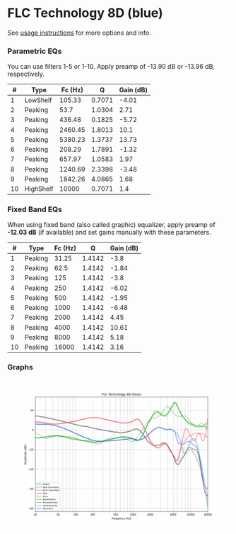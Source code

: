 # FLC Technology 8D (blue)
See [usage instructions](https://github.com/jaakkopasanen/AutoEq#usage) for more options and info.

### Parametric EQs
You can use filters 1-5 or 1-10. Apply preamp of -13.90 dB or -13.96 dB, respectively.

|   # | Type      |   Fc (Hz) |      Q |   Gain (dB) |
|-----|-----------|-----------|--------|-------------|
|   1 | LowShelf  |    105.33 | 0.7071 |       -4.01 |
|   2 | Peaking   |     53.7  | 1.0304 |        2.71 |
|   3 | Peaking   |    436.48 | 0.1825 |       -5.72 |
|   4 | Peaking   |   2460.45 | 1.8013 |       10.1  |
|   5 | Peaking   |   5380.23 | 1.3737 |       13.73 |
|   6 | Peaking   |    208.29 | 1.7891 |       -1.32 |
|   7 | Peaking   |    657.97 | 1.0583 |        1.97 |
|   8 | Peaking   |   1240.69 | 2.3398 |       -3.48 |
|   9 | Peaking   |   1842.26 | 4.0865 |        1.68 |
|  10 | HighShelf |  10000    | 0.7071 |        1.4  |

### Fixed Band EQs
When using fixed band (also called graphic) equalizer, apply preamp of **-12.03 dB** (if available) and set gains manually with these parameters.

|   # | Type    |   Fc (Hz) |      Q |   Gain (dB) |
|-----|---------|-----------|--------|-------------|
|   1 | Peaking |     31.25 | 1.4142 |       -3.8  |
|   2 | Peaking |     62.5  | 1.4142 |       -1.84 |
|   3 | Peaking |    125    | 1.4142 |       -3.8  |
|   4 | Peaking |    250    | 1.4142 |       -6.02 |
|   5 | Peaking |    500    | 1.4142 |       -1.95 |
|   6 | Peaking |   1000    | 1.4142 |       -6.48 |
|   7 | Peaking |   2000    | 1.4142 |        4.45 |
|   8 | Peaking |   4000    | 1.4142 |       10.61 |
|   9 | Peaking |   8000    | 1.4142 |        5.18 |
|  10 | Peaking |  16000    | 1.4142 |        3.16 |

### Graphs
![](./FLC%20Technology%208D%20(blue).png)
